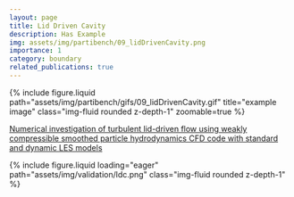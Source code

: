 ```yaml
---
layout: page
title: Lid Driven Cavity
description: Has Example
img: assets/img/partibench/09_lidDrivenCavity.png
importance: 1
category: boundary
related_publications: true
---
```


{% include figure.liquid path="assets/img/partibench/gifs/09_lidDrivenCavity.gif" title="example image" class="img-fluid rounded z-depth-1" zoomable=true  %}


[Numerical investigation of turbulent lid-driven flow using weakly compressible smoothed particle hydrodynamics CFD code with standard and dynamic LES models](https://www.sciencedirect.com/science/article/pii/S1738573323002528)

 
{% include figure.liquid loading="eager" path="assets/img/validation/ldc.png" class="img-fluid rounded z-depth-1" %} 
